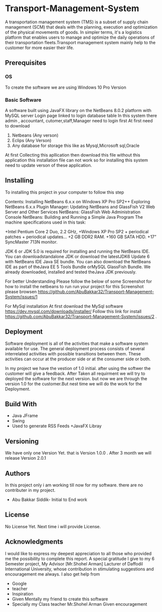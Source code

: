 # Transport-Management-System
A transportation management system (TMS) is a subset of supply chain management (SCM) that deals with the planning, execution and optimization of the physical movements of goods. In simpler terms, it's a logistics platform that enables users to manage and optimize the daily operations of their transportation fleets.Transport management system mainly help to the customer for more easier their life.

## Prerequisites

### OS
To create the software we are using Windows 10 Pro Version

### Basic Software
A software built using JavaFX library on the NetBeans 8.0.2 platform with MySQL server
Login page linked to login database table
In this system there admin , accountant, cutomer,staff,Manager need to login first
At first need to download
1. Netbeans (Any verson)
2. Eclips (Any Verson)
3. Any database for storage this like as Mysql,Microsoft sql,Oracle

At first Collecting this apllication then download this file without this application this installation file can not work so for installing this system need to update verson of these application.

## Installing
To installing this project in your computer to follow this step

Contents:
Installing NetBeans 6.x.x on Windows XP Pro SP2++
Exploring NetBeans 6.x.x
Plugin Manager: Updating
NetBeans and GlassFish V2 Web Server and Other Services
NetBeans: GlassFish Web Administration Console
NetBeans: Building and Running a Simple Java Program
The machine specifications used in this task:

+Intel Pentium Core 2 Duo, 2.2 GHz,
+Windows XP Pro SP2 + periodical patches + periodical updates…
+2 GB DDR2 RAM.
+160 GB SATA HDD.
+17” SyncMaster 713N monitor.

JDK 6 or JDK 5.0 is required for installing and running the NetBeans IDE. You can downloadstandalone JDK or download the latestJDK6 Update 6 with NetBeans IDE Java SE bundle. You can also download the NetBeans IDE as part of theJava EE 5 Tools Bundle orMySQL GlassFish Bundle. We already downloaded, installed and tested theJava JDK previously.

For better Understanding Please follow the below of some Screenshot for how to install the netbeans to run run your project
for this Screenshot please browsen https://github.com/AbuBakkar32/Transport-Management-System/issues/1

For MySql installation At first download the MySql software https://dev.mysql.com/downloads/installer/
Follow this link for install https://github.com/AbuBakkar32/Transport-Management-System/issues/2 .


## Deployment

Software deployment is all of the activities that make a software system available for use. The general deployment process consists of several interrelated activities with possible transitions between them. These activities can occur at the producer side or at the consumer side or both.

In my project we have the vestion of 1.0 initial. 
after using the softwer the customer will give a feedback. After Taken all requirment we will try to deployed the software for the next version.
but now we are through the version 1.0 for the customer.But nest time we will do the work for the Deployment.

## Build With

+ Java JFrame 
+ Swing 
+ Used to generate RSS Feeds
+JavaFX Libray

## Versioning

We have only one Version Yet. that is Version 1.0.0 . After 3 month we will release Version 2.0.1


## Authors

In this project only i am working till now for my software. there are no contributer in my project.

+ Abu Bakkar Siddik- Initial to End work

## License 

No License Yet. Next time i will provide License.

## Acknowledgments

I would like to express my deepest appreciation to all those who provided me the possibility to complete this report.  A special gratitude I give to my 6 Semester project, My Advisor [Mr.Shohel Arman] Lacturer of Daffodil International University, whose contribution in stimulating suggestions and encouragement me always. I also get help from
 + Google
 + teacher
 + Inspiration 
 + Given Mentally my friend to create this software
 + Specially my Class teacher Mr.Shohel Arman Given encouragement  


